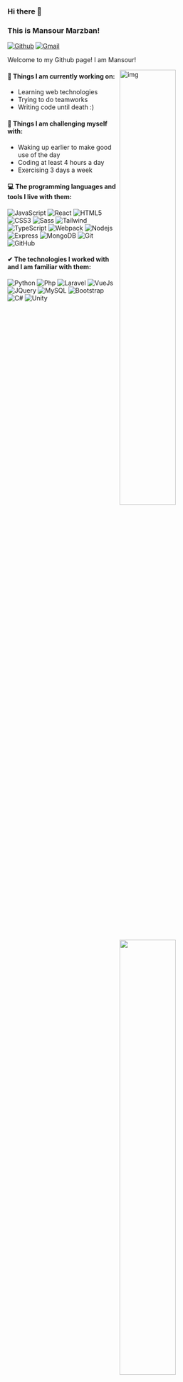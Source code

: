 ### Hi there 👋 
### This is Mansour Marzban!

[![Github](https://img.shields.io/badge/-Github-000?style=flat&logo=Github&logoColor=white)](https://github.com/X-Dark-Coder/)
[![Gmail](https://img.shields.io/badge/-Gmail-c14438?style=flat&logo=Gmail&logoColor=white)](mailto:marzban.dev@gmail.com)

Welcome to my Github page! I am Mansour!  

<img align="right" alt="img" src="https://hungarytoday.hu/wp-content/uploads/2021/04/hide-the-pain-harold.jpg" width="50%" height="auto" />

#### 🌱 Things I am currently working on: 
- Learning web technologies 
- Trying to do teamworks 
- Writing code until death :)

#### :muscle: Things I am challenging myself with:
- Waking up earlier to make good use of the day
- Coding at least 4 hours a day
- Exercising 3 days a week

#### :computer: The programming languages and tools I live with them: 
<p>
	<img width="50%" align="right" src="https://github-readme-stats.vercel.app/api?username=X-Dark-Coder&show_icons=true&hide_border=true&theme=dracula" />
	
![JavaScript](https://img.shields.io/badge/-JavaScript-4f440b?style=flat-square&logo=javascript)
![React](https://img.shields.io/badge/-React-black?style=flat-square&logo=react)
![HTML5](https://img.shields.io/badge/-HTML5-872b11?style=flat-square&logo=html5&logoColor=white)
![CSS3](https://img.shields.io/badge/-CSS3-09578e?style=flat-square&logo=css3)
![Sass](https://img.shields.io/badge/-Sass-6d274a?style=flat-square&logo=sass)
![Tailwind](https://img.shields.io/badge/-Tailwind-blue?style=flat-square&logo=tailwindcss)
![TypeScript](https://img.shields.io/badge/-TypeScript-00385e?style=flat-square&logo=typescript)
![Webpack](https://img.shields.io/badge/-Webpack-0b3456?style=flat-square&logo=webpack)
![Nodejs](https://img.shields.io/badge/-Nodejs-black?style=flat-square&logo=Node.js)
![Express](https://img.shields.io/badge/-Express-black?style=flat-square&logo=express)
![MongoDB](https://img.shields.io/badge/-MongoDB-black?style=flat-square&logo=mongodb)
![Git](https://img.shields.io/badge/-Git-black?style=flat-square&logo=git)
![GitHub](https://img.shields.io/badge/-GitHub-181717?style=flat-square&logo=github)
	

</p>

#### ✔ The technologies I worked with and I am familiar with them:

<p>

![Python](https://img.shields.io/badge/-Python-black?style=flat-square&logo=python)
![Php](https://img.shields.io/badge/-PHP-1f2849?style=flat-square&logo=php)
![Laravel](https://img.shields.io/badge/-Laravel-420f11?style=flat-square&logo=laravel)
![VueJs](https://img.shields.io/badge/-VueJs-1e563d?style=flat-square&logo=vuedotjs)
![JQuery](https://img.shields.io/badge/-JQuery-black?style=flat-square&logo=jquery)
![MySQL](https://img.shields.io/badge/-MySQL-black?style=flat-square&logo=mysql)
![Bootstrap](https://img.shields.io/badge/-Bootstrap-26193d?style=flat-square&logo=bootstrap)
![C#](https://img.shields.io/badge/-CSharp-239120?style=flat-square&logo=csharp)
![Unity](https://img.shields.io/badge/-Unity-000000?style=flat-square&logo=unity)

</p>

